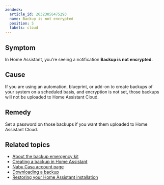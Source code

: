 ```yaml
---
zendesk:
  article_id: 26323056475293
  name: Backup is not encrypted
  position: 5
  labels: cloud
---
```


## Symptom

In Home Assistant, you're seeing a notification **Backup is not encrypted**.

## Cause

If you are using an automation, blueprint, or add-on to create backups of your system on a scheduled basis, and encryption is not set, those backups will not be uploaded to Home Assistant Cloud.

## Remedy

Set a password on those backups if you want them uploaded to Home Assistant Cloud.

## Related topics

- [About the backup emergency kit](https://www.home-assistant.io/more-info/backup-emergency-kit/)
- [Creating a backup in Home Assistant](https://www.home-assistant.io/common-tasks/general/#backups)
- [Nabu Casa account page](https://account.nabucasa.com/)
- [Downloading a backup](https://www.home-assistant.io/common-tasks/general/#downloading-a-backup-from-home-assistant-cloud)
- [Restoring your Home Assistant installation](https://www.home-assistant.io/common-tasks/general/#restoring-a-backup)